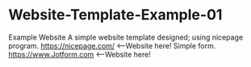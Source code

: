 # Website-Template-Example-01
Example  Website 
A simple website template designed; using nicepage program. https://nicepage.com/ <--Website here!
Simple form.  https://www.Jotform.com <--Website here!
